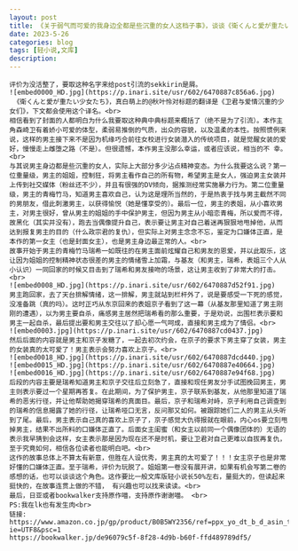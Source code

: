 ```yaml
---
layout: post
title: 《关于弱气而可爱的我身边全都是些沉重的女人这档子事》，谈谈《衛くんと愛が重たい少女たち》
date: 2023-5-26
categories: blog
tags: [轻小说,文库]
description: 
---
```


    评价为没活整了，要取这种名字来给post引流的sekkirin是屑。
    ![embed0000_HD.jpg](https://p.inari.site/usr/602/6470887c856a6.jpg)
     《衛くんと愛が重たい少女たち》，真白萌上的@秋叶怜对标题的翻译是《卫君与爱情沉重的少女们》，下文都会使用这个译名。<br>
    相信看到了封面的人都明白为什么我要取这种典中典标题来概括了（绝不是为了引流）。本作主角森崎卫有着娇小可爱的体型，柔弱易推倒的气质，出众的容貌，以及温柔的本性。按照惯例来说，这样的男主接下来不是因为机缘巧合前往女校进行女装潜入的传统项目，就是觉醒女装的爱好，慢慢走上雌堕之路（不是）。但很遗憾，本作男主没那么幸运，或者应该说，相当的不 幸。<br>
    与其说男主身边都是些沉重的女人，实际上大部分多少沾点精神变态。为什么我要这么说？第一位重量级，男主的姐姐，控制狂，将男主看作自己的所有物，希望男主是女人，强迫男主女装并上传到社交媒体（粉丝还不少），并且有很强的DV倾向，据推测经常实施暴力行为。第二位重量级，男主的青梅竹马，知道男主喜欢自己，认为这是理所当然的，于是热衷于找与男主截然不同的男朋友，借此刺激男主，以获得愉悦（她是懂享受的）。最后一位，男主的表姐，从小喜欢男主，对男主很好，曾从男主的姐姐的手中保护男主，但因为男主从小暗恋青梅，所以爱而不得，故黑化（其实并没有），跑去当偶像提升自己，表示要让男主对自己着迷再狠狠地甩掉他，从而达到报复男主的目的（什么政宗君的复仇），但实际上对男主念念不忘，鉴定为口嫌体正直，是本作的第一女主（也是封面女主），也是男主身边最正常的人。<br>
    故事开始于男主的青梅竹马瑞希一如既往的在男主面前炫耀自己和男友的恩爱，并以此取乐，这让因为姐姐的控制精神状态很差的男主的情绪雪上加霜，与基友（和男主，瑞希，表姐三个人从小认识）一同回家的时候又目击到了瑞希和男友接吻的场景，这让男主收到了非常大的打击。<br>
    ![embed0008_HD.jpg](https://p.inari.site/usr/602/6470887d52f91.jpg)
    男主跑回家，去了天台排解情绪，这一排解，男主就站到栏杆外了，说是要感受一下死的感觉，没准备跳（真的吗）。这时正巧从东京回来的表姐京子看到了这一幕（从基友那里知道了男主刚刚的遭遇），以为男主要自杀，痛感男主居然把瑞希看的那么重要，于是劝说，出围栏表示要和男主一起自杀，最后提出要和男主交往以了却心愿一气呵成，直接和男主成为了情侣。<br>
    ![embed0003.jpg](https://p.inari.site/usr/602/6470887cd0437.jpg)
    然后后面的内容就是男主和京子发糖了，一起去初次约会，在京子的要求下男主穿了女装，男主的女装真的太可爱了！男主表示会努力喜欢上京子。<br>
    ![embed0018_HD.jpg](https://p.inari.site/usr/602/6470887dcd440.jpg)
    ![embed0015_HD.jpg](https://p.inari.site/usr/602/6470887e40664.jpg)
    ![embed0016_HD.jpg](https://p.inari.site/usr/602/6470887e94f68.jpg)
    后段的内容主要是瑞希知道男主和京子交往后立刻急了，直接和现任男友分手试图挽回男主，男主则表示要过一个星期再答复。在此期间，为了保护男主，京子联系到基友，从他那里知道了瑞希的恶劣行径，并让他帮助她揭穿瑞希的真面目。最后，京子和瑞希对峙，京子利用自己调查到的瑞希的信息揭露了她的行径，让瑞希哑口无言，反问那又如何。被跟踪她们二人的男主从头听到了尾。最后，男主表示自己真的喜欢上京子了，京子感觉大仇得报就在眼前，内心os要立刻甩掉男主，结果不出所料的口嫌体正直了。后面女主闺蜜（和女主以前同一个偶像团体的）无语的表示我早猜到会这样，女主表示那是因为现在还不是时机，要让卫君对自己更难以自拔再复仇，至于究竟如何，相信各位读者也能明白吧。<br>
    这作的故事总体上不算太有新意，但胜在人设优秀，男主真的太可爱了！！！女主京子也是非常好懂的口嫌体正直。至于瑞希，评价为玩脱了。姐姐第一卷没有展开讲，如果有机会写第二卷的感想的话，也可以谈谈这个角色。这作要比一般文库版轻小说长50%左右，量挺大的，但读起来挺快的，在故事连贯上做的不错， 有兴趣也可以找来读读。<br>
    最后，日亚或者bookwalker支持原作喵，支持原作谢谢喵。 <br>
    PS:我在lk也有发生肉<br>
    链接:
    https://www.amazon.co.jp/gp/product/B0B5WY2356/ref=ppx_yo_dt_b_d_asin_title_o06?ie=UTF8&psc=1
    https://bookwalker.jp/de96079c5f-8f28-4d9b-b60f-ffd489789df5/

    













